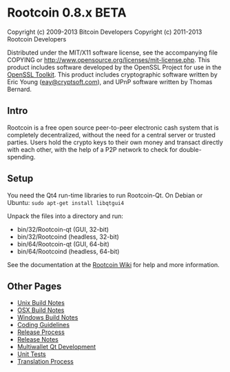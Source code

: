 Rootcoin 0.8.x BETA
====================

Copyright (c) 2009-2013 Bitcoin Developers
Copyright (c) 2011-2013 Rootcoin Developers

Distributed under the MIT/X11 software license, see the accompanying
file COPYING or http://www.opensource.org/licenses/mit-license.php.
This product includes software developed by the OpenSSL Project for use in the [OpenSSL Toolkit](http://www.openssl.org/). This product includes
cryptographic software written by Eric Young ([eay@cryptsoft.com](mailto:eay@cryptsoft.com)), and UPnP software written by Thomas Bernard.


Intro
---------------------
Rootcoin is a free open source peer-to-peer electronic cash system that is
completely decentralized, without the need for a central server or trusted
parties.  Users hold the crypto keys to their own money and transact directly
with each other, with the help of a P2P network to check for double-spending.


Setup
---------------------
You need the Qt4 run-time libraries to run Rootcoin-Qt. On Debian or Ubuntu:
	`sudo apt-get install libqtgui4`

Unpack the files into a directory and run:

- bin/32/Rootcoin-qt (GUI, 32-bit)
- bin/32/Rootcoind (headless, 32-bit)
- bin/64/Rootcoin-qt (GUI, 64-bit)
- bin/64/Rootcoind (headless, 64-bit)

See the documentation at the [Rootcoin Wiki](http://Rootcoin.info)
for help and more information.


Other Pages
---------------------
- [Unix Build Notes](build-unix.md)
- [OSX Build Notes](build-osx.md)
- [Windows Build Notes](build-msw.md)
- [Coding Guidelines](coding.md)
- [Release Process](release-process.md)
- [Release Notes](release-notes.md)
- [Multiwallet Qt Development](multiwallet-qt.md)
- [Unit Tests](unit-tests.md)
- [Translation Process](translation_process.md)
